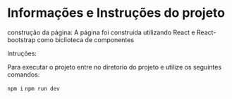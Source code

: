 # Informações e Instruções do projeto

construção da página:
A página foi construida utilizando React e React-bootstrap como biclioteca de componentes

Intruções:

Para executar o projeto entre no diretorio do projeto e utilize os seguintes comandos:

`npm i`
`npm run dev`
